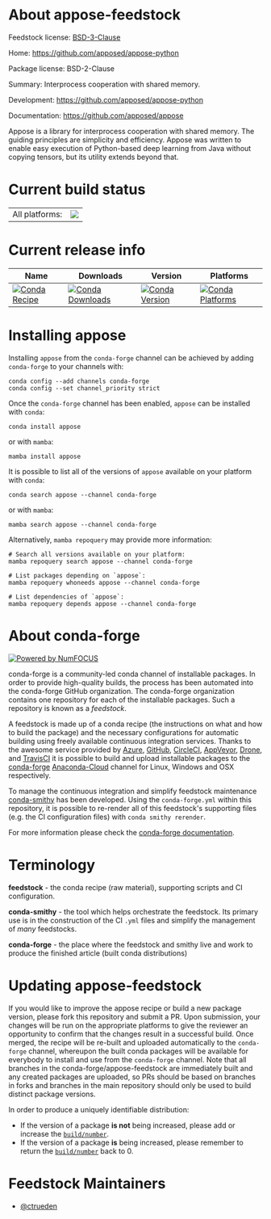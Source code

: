 About appose-feedstock
======================

Feedstock license: [BSD-3-Clause](https://github.com/conda-forge/appose-feedstock/blob/main/LICENSE.txt)

Home: https://github.com/apposed/appose-python

Package license: BSD-2-Clause

Summary: Interprocess cooperation with shared memory.

Development: https://github.com/apposed/appose-python

Documentation: https://github.com/apposed/appose

Appose is a library for interprocess cooperation with shared memory.
The guiding principles are simplicity and efficiency.
Appose was written to enable easy execution of Python-based deep learning
from Java without copying tensors, but its utility extends beyond that.


Current build status
====================


<table><tr><td>All platforms:</td>
    <td>
      <a href="https://dev.azure.com/conda-forge/feedstock-builds/_build/latest?definitionId=19632&branchName=main">
        <img src="https://dev.azure.com/conda-forge/feedstock-builds/_apis/build/status/appose-feedstock?branchName=main">
      </a>
    </td>
  </tr>
</table>

Current release info
====================

| Name | Downloads | Version | Platforms |
| --- | --- | --- | --- |
| [![Conda Recipe](https://img.shields.io/badge/recipe-appose-green.svg)](https://anaconda.org/conda-forge/appose) | [![Conda Downloads](https://img.shields.io/conda/dn/conda-forge/appose.svg)](https://anaconda.org/conda-forge/appose) | [![Conda Version](https://img.shields.io/conda/vn/conda-forge/appose.svg)](https://anaconda.org/conda-forge/appose) | [![Conda Platforms](https://img.shields.io/conda/pn/conda-forge/appose.svg)](https://anaconda.org/conda-forge/appose) |

Installing appose
=================

Installing `appose` from the `conda-forge` channel can be achieved by adding `conda-forge` to your channels with:

```
conda config --add channels conda-forge
conda config --set channel_priority strict
```

Once the `conda-forge` channel has been enabled, `appose` can be installed with `conda`:

```
conda install appose
```

or with `mamba`:

```
mamba install appose
```

It is possible to list all of the versions of `appose` available on your platform with `conda`:

```
conda search appose --channel conda-forge
```

or with `mamba`:

```
mamba search appose --channel conda-forge
```

Alternatively, `mamba repoquery` may provide more information:

```
# Search all versions available on your platform:
mamba repoquery search appose --channel conda-forge

# List packages depending on `appose`:
mamba repoquery whoneeds appose --channel conda-forge

# List dependencies of `appose`:
mamba repoquery depends appose --channel conda-forge
```


About conda-forge
=================

[![Powered by
NumFOCUS](https://img.shields.io/badge/powered%20by-NumFOCUS-orange.svg?style=flat&colorA=E1523D&colorB=007D8A)](https://numfocus.org)

conda-forge is a community-led conda channel of installable packages.
In order to provide high-quality builds, the process has been automated into the
conda-forge GitHub organization. The conda-forge organization contains one repository
for each of the installable packages. Such a repository is known as a *feedstock*.

A feedstock is made up of a conda recipe (the instructions on what and how to build
the package) and the necessary configurations for automatic building using freely
available continuous integration services. Thanks to the awesome service provided by
[Azure](https://azure.microsoft.com/en-us/services/devops/), [GitHub](https://github.com/),
[CircleCI](https://circleci.com/), [AppVeyor](https://www.appveyor.com/),
[Drone](https://cloud.drone.io/welcome), and [TravisCI](https://travis-ci.com/)
it is possible to build and upload installable packages to the
[conda-forge](https://anaconda.org/conda-forge) [Anaconda-Cloud](https://anaconda.org/)
channel for Linux, Windows and OSX respectively.

To manage the continuous integration and simplify feedstock maintenance
[conda-smithy](https://github.com/conda-forge/conda-smithy) has been developed.
Using the ``conda-forge.yml`` within this repository, it is possible to re-render all of
this feedstock's supporting files (e.g. the CI configuration files) with ``conda smithy rerender``.

For more information please check the [conda-forge documentation](https://conda-forge.org/docs/).

Terminology
===========

**feedstock** - the conda recipe (raw material), supporting scripts and CI configuration.

**conda-smithy** - the tool which helps orchestrate the feedstock.
                   Its primary use is in the construction of the CI ``.yml`` files
                   and simplify the management of *many* feedstocks.

**conda-forge** - the place where the feedstock and smithy live and work to
                  produce the finished article (built conda distributions)


Updating appose-feedstock
=========================

If you would like to improve the appose recipe or build a new
package version, please fork this repository and submit a PR. Upon submission,
your changes will be run on the appropriate platforms to give the reviewer an
opportunity to confirm that the changes result in a successful build. Once
merged, the recipe will be re-built and uploaded automatically to the
`conda-forge` channel, whereupon the built conda packages will be available for
everybody to install and use from the `conda-forge` channel.
Note that all branches in the conda-forge/appose-feedstock are
immediately built and any created packages are uploaded, so PRs should be based
on branches in forks and branches in the main repository should only be used to
build distinct package versions.

In order to produce a uniquely identifiable distribution:
 * If the version of a package **is not** being increased, please add or increase
   the [``build/number``](https://docs.conda.io/projects/conda-build/en/latest/resources/define-metadata.html#build-number-and-string).
 * If the version of a package **is** being increased, please remember to return
   the [``build/number``](https://docs.conda.io/projects/conda-build/en/latest/resources/define-metadata.html#build-number-and-string)
   back to 0.

Feedstock Maintainers
=====================

* [@ctrueden](https://github.com/ctrueden/)

